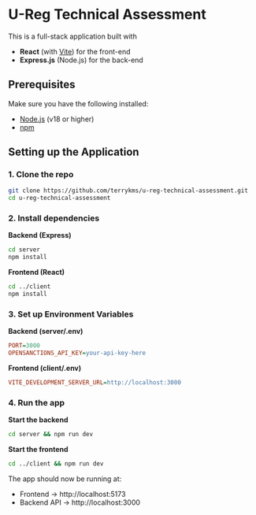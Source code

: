 # U-Reg Technical Assessment

This is a full-stack application built with

- **React** (with [Vite](https://vitejs.dev)) for the front-end
- **Express.js** (Node.js) for the back-end

## Prerequisites

Make sure you have the following installed:

- [Node.js](https://nodejs.org/) (v18 or higher)
- [npm](https://www.npmjs.com/)

## Setting up the Application

### 1. Clone the repo

```bash
git clone https://github.com/terrykms/u-reg-technical-assessment.git
cd u-reg-technical-assessment
```

### 2. Install dependencies

**Backend (Express)**

```bash
cd server
npm install
```

**Frontend (React)**

```bash
cd ../client
npm install
```

### 3. Set up Environment Variables

**Backend (server/.env)**

```ini
PORT=3000
OPENSANCTIONS_API_KEY=your-api-key-here
```

**Frontend (client/.env)**

```ini
VITE_DEVELOPMENT_SERVER_URL=http://localhost:3000
```

### 4. Run the app

**Start the backend**

```bash
cd server && npm run dev
```

**Start the frontend**

```bash
cd ../client && npm run dev
```

The app should now be running at:

- Frontend → http://localhost:5173
- Backend API → http://localhost:3000
